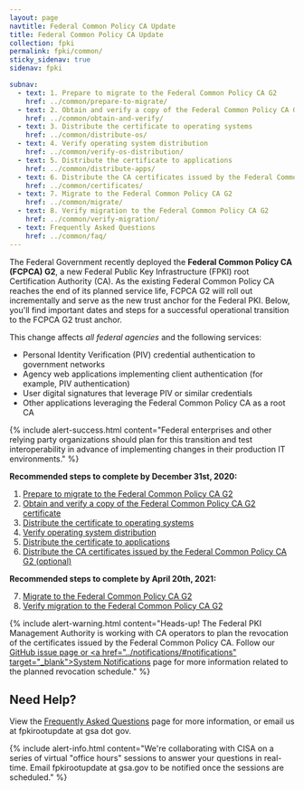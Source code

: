 ```yaml
---
layout: page
navtitle: Federal Common Policy CA Update
title: Federal Common Policy CA Update
collection: fpki
permalink: fpki/common/
sticky_sidenav: true
sidenav: fpki

subnav:
  - text: 1. Prepare to migrate to the Federal Common Policy CA G2
    href: ../common/prepare-to-migrate/
  - text: 2. Obtain and verify a copy of the Federal Common Policy CA G2 certificate
    href: ../common/obtain-and-verify/
  - text: 3. Distribute the certificate to operating systems
    href: ../common/distribute-os/
  - text: 4. Verify operating system distribution
    href: ../common/verify-os-distribution/
  - text: 5. Distribute the certificate to applications
    href: ../common/distribute-apps/
  - text: 6. Distribute the CA certificates issued by the Federal Common Policy CA G2 (optional)
    href: ../common/certificates/
  - text: 7. Migrate to the Federal Common Policy CA G2
    href: ../common/migrate/
  - text: 8. Verify migration to the Federal Common Policy CA G2
    href: ../common/verify-migration/
  - text: Frequently Asked Questions
    href: ../common/faq/
---
```


The Federal Government recently deployed the **Federal Common Policy CA (FCPCA) G2**, a new Federal Public Key Infrastructure (FPKI) root Certification Authority (CA). As the existing Federal Common Policy CA reaches the end of its planned service life, FCPCA G2 will roll out incrementally and serve as the new trust anchor for the Federal PKI. Below, you'll find important dates and steps for a successful operational transition to the FCPCA G2 trust anchor.

This change affects *all federal agencies* and the following services:

- Personal Identity Verification (PIV) credential authentication to government networks
- Agency web applications implementing client authentication (for example, PIV authentication)
- User digital signatures that leverage PIV or similar credentials
- Other applications leveraging the Federal Common Policy CA as a root CA

{% include alert-success.html content="Federal enterprises and other relying party organizations should plan for this transition and test interoperability in advance of implementing changes in their production IT environments." %} 

**Recommended steps to complete by December 31st, 2020:**

  1. [Prepare to migrate to the Federal Common Policy CA G2](../common/prepare-to-migrate/)
  2. [Obtain and verify a copy of the Federal Common Policy CA G2 certificate](../common/obtain-and-verify/)
  3. [Distribute the certificate to operating systems](../common/distribute-os/)
  4. [Verify operating system distribution](../common/verify-os-distribution/)
  5. [Distribute the certificate to applications](../common/distribute-apps/)
  6. [Distribute the CA certificates issued by the Federal Common Policy CA G2 (optional)](../common/certificates)
    
**Recommended steps to complete by April 20th, 2021:**

  7. [Migrate to the Federal Common Policy CA G2](../common/migrate)
  8. [Verify migration to the Federal Common Policy CA G2](../common/verify-migration)

{% include alert-warning.html content="Heads-up! The Federal PKI Management Authority is working with CA operators to plan the revocation of the certificates issued by the Federal Common Policy CA.  Follow our <a href="https://github.com/GSA/ficam-playbooks/issues/99\" target="_blank">GitHub issue page or <a href=\"../notifications/#notifications\" target=\"_blank\">System Notifications</a> page for more information related to the planned revocation schedule." %} 

## Need Help?

View the [Frequently Asked Questions](../common/faq/) page for more information, or email us at fpkirootupdate at gsa dot gov.

{% include alert-info.html content="We're collaborating with CISA on a series of virtual \"office hours\" sessions to answer your questions in real-time.  Email fpkirootupdate at gsa.gov to be notified once the sessions are scheduled." %} 

